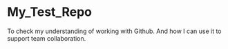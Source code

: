# My_Test_Repo
To check my understanding of working with Github.
And how I can use it to support team collaboration.
